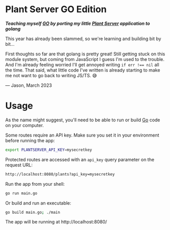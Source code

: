 # Plant Server GO Edition

**_Teaching myself [GO](https://go.dev/) by porting my little [Plant Server](https://github.com/jasonflorentino/plant-server) application to golang_**

This year has already been slammed, so we're learning and building bit by bit...

First thoughts so far are that golang is pretty great! Still getting stuck on this module system, but coming from JavaScript I guess I'm used to the trouble. And I'm already feeling worried I'll get annoyed writing `if err !== nil` all the time. That said, what little code I've written is already starting to make me not want to go back to writing JS/TS. 😅

— Jason, March 2023

# Usage

As the name might suggest, you'll need to be able to run or build [Go](https://go.dev/) code on your computer.

Some routes require an API key. Make sure you set it in your environment before running the app:

```bash
export PLANTSERVER_API_KEY=mysecretkey
```

Protected routes are accessed with an `api_key` query parameter on the request URL:

```bash
http://localhost:8080/plants?api_key=mysecretkey
```

Run the app from your shell:

```bash
go run main.go
```

Or build and run an executable:

```bash
go build main.go; ./main
```

The app will be running at http://localhost:8080/
